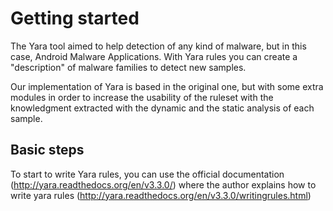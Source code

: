# Getting started

The Yara tool aimed to help detection of any kind of malware, but in this case, Android Malware Applications. With Yara rules you can create a "description" of malware families to detect new samples.

Our implementation of Yara is based in the original one, but with some extra modules in order to increase the usability of the ruleset with the knowledgment extracted with the dynamic and the static analysis of each sample.

## Basic steps

To start to write Yara rules, you can use the official documentation (http://yara.readthedocs.org/en/v3.3.0/) where the author explains how to write yara rules (http://yara.readthedocs.org/en/v3.3.0/writingrules.html)

